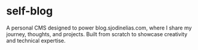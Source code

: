 # self-blog
A personal CMS designed to power blog.sjodinelias.com, where I share my journey, thoughts, and projects. Built from scratch to showcase creativity and technical expertise.
